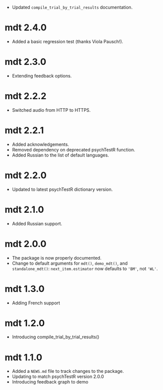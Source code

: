 * Updated `compile_trial_by_trial_results` documentation.

# mdt 2.4.0

* Added a basic regression test (thanks Viola Pausch!).

# mdt 2.3.0

* Extending feedback options.

# mdt 2.2.2

* Switched audio from HTTP to HTTPS.

# mdt 2.2.1

* Added acknowledgements.
* Removed dependency on deprecated psychTestR function.
* Added Russian to the list of default languages.

# mdt 2.2.0

* Updated to latest psychTestR dictionary version.

# mdt 2.1.0

* Added Russian support.

# mdt 2.0.0

* The package is now properly documented.
* Change to default arguments for `mdt()`, `demo_mdt()`,
and `standalone_mdt()`: 
`next_item.estimator` now defaults to `'BM'`, not `'WL'`.

# mdt 1.3.0

* Adding French support

# mdt 1.2.0

* Introducing compile_trial_by_trial_results()

# mdt 1.1.0

* Added a `NEWS.md` file to track changes to the package.
* Updating to match psychTestR version 2.0.0
* Introducing feedback graph to demo
